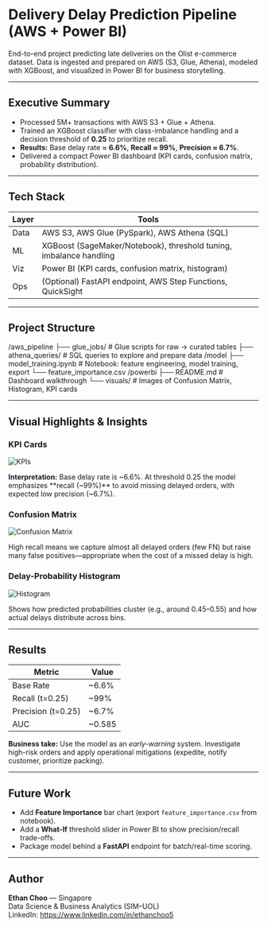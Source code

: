 # Delivery Delay Prediction Pipeline (AWS + Power BI)

End-to-end project predicting late deliveries on the Olist e-commerce dataset. Data is ingested and prepared on AWS (S3, Glue, Athena), modeled with XGBoost, and visualized in Power BI for business storytelling.

---

## Executive Summary

- Processed 5M+ transactions with AWS S3 + Glue + Athena.
- Trained an XGBoost classifier with class-imbalance handling and a decision threshold of **0.25** to prioritize recall.
- **Results:** Base delay rate ≈ **6.6%**, **Recall ≈ 99%**, **Precision ≈ 6.7%**.
- Delivered a compact Power BI dashboard (KPI cards, confusion matrix, probability distribution).

---

## Tech Stack

| Layer | Tools |
|------|------|
| Data | AWS S3, AWS Glue (PySpark), AWS Athena (SQL) |
| ML   | XGBoost (SageMaker/Notebook), threshold tuning, imbalance handling |
| Viz  | Power BI (KPI cards, confusion matrix, histogram) |
| Ops  | (Optional) FastAPI endpoint, AWS Step Functions, QuickSight |

---

## Project Structure

/aws_pipeline
  ├── glue_jobs/            # Glue scripts for raw → curated tables
  ├── athena_queries/       # SQL queries to explore and prepare data
/model
  ├── model_training.ipynb  # Notebook: feature engineering, model training, export
  └── feature_importance.csv
/powerbi
  ├── README.md             # Dashboard walkthrough
  └── visuals/              # Images of Confusion Matrix, Histogram, KPI cards


---

## Visual Highlights & Insights

### KPI Cards
![KPIs](powerbi/visuals/kpi_cards.png)

**Interpretation:** Base delay rate is ~6.6%. At threshold 0.25 the model emphasizes **recall (~99%)** to avoid missing delayed orders, with expected low precision (~6.7%).

### Confusion Matrix
![Confusion Matrix](powerbi/visuals/confusion_matrix.png)

High recall means we capture almost all delayed orders (few FN) but raise many false positives—appropriate when the cost of a missed delay is high.

### Delay-Probability Histogram
![Histogram](powerbi/visuals/histogram.png)

Shows how predicted probabilities cluster (e.g., around 0.45–0.55) and how actual delays distribute across bins.

---

## Results

| Metric        | Value  |
|---------------|--------|
| Base Rate     | ~6.6%  |
| Recall (t=0.25)   | ~99%  |
| Precision (t=0.25)| ~6.7% |
| AUC           | ~0.585 |

**Business take:** Use the model as an *early-warning* system. Investigate high-risk orders and apply operational mitigations (expedite, notify customer, prioritize packing).

---

## Future Work

- Add **Feature Importance** bar chart (export `feature_importance.csv` from notebook).
- Add a **What-If** threshold slider in Power BI to show precision/recall trade-offs.
- Package model behind a **FastAPI** endpoint for batch/real-time scoring.

---

## Author

**Ethan Choo** — Singapore  
Data Science & Business Analytics (SIM–UOL)  
LinkedIn: https://www.linkedin.com/in/ethanchoo5


